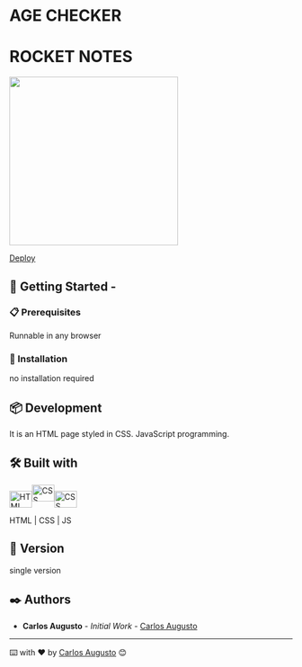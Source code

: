 # AGE CHECKER

# ROCKET NOTES

<img height="300px" src="https://i.imgur.com/TaP2J2T.gif">


[Deploy](https://caarlos7x.github.io/agechecker/)

## 🚀 Getting Started -

### 📋 Prerequisites

Runnable in any browser

### 🔧 Installation

no installation required

## 📦 Development

It is an HTML page styled in CSS. JavaScript programming.

## 🛠️ Built with

<img align="center" alt="HTML" height="30" width="40" src="https://cdn.worldvectorlogo.com/logos/html-1.svg"><img align="center " alt="CSS" height="30" width="40" src="https://cdn.worldvectorlogo.com/logos/css-3.svg"><img align="center" alt="CSS" height="30" width="40" src="https://cdn.worldvectorlogo.com/logos/javascript-1.svg">

HTML | CSS | JS

## 📌 Version

single version

## ✒️ Authors


- **Carlos Augusto** - _Initial Work_ - [Carlos Augusto](https://www.linkedin.com/in/carlos-augusto-dantas-frei-51502ba9/)


---

⌨️ with ❤️ by [Carlos Augusto](https://gist.github.com/Caarlos7x) 😊

